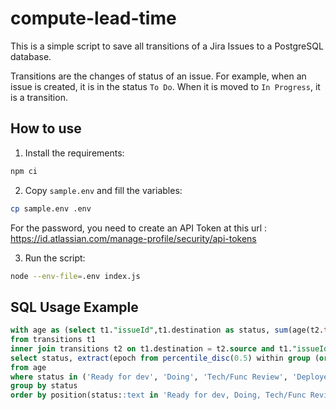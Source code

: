 # compute-lead-time

This is a simple script to save all transitions of a Jira Issues to a PostgreSQL database.

Transitions are the changes of status of an issue. 
For example, when an issue is created, it is in the status `To Do`. When it is moved to `In Progress`, it is a transition.

## How to use

1. Install the requirements:
```bash
npm ci
```

2. Copy `sample.env` and fill the variables:
```bash
cp sample.env .env
```

For the password, you need to create an API Token at this url : https://id.atlassian.com/manage-profile/security/api-tokens

3. Run the script:
```bash
node --env-file=.env index.js
```

## SQL Usage Example

```sql
with age as (select t1."issueId",t1.destination as status, sum(age(t2.timestamp, t1.timestamp)) as duration
from transitions t1
inner join transitions t2 on t1.destination = t2.source and t1."issueId" = t2."issueId" group by t1."issueId", status)
select status, extract(epoch from percentile_disc(0.5) within group (order by duration)) / 86400 AS age_in_days 
from age
where status in ('Ready for dev', 'Doing', 'Tech/Func Review', 'Deployed on Integration', 'Deployed on Recette') and extract(epoch from duration) > 0
group by status 
order by position(status::text in 'Ready for dev, Doing, Tech/Func Review, Deployed on Integration, Deployed on Recette');
```
